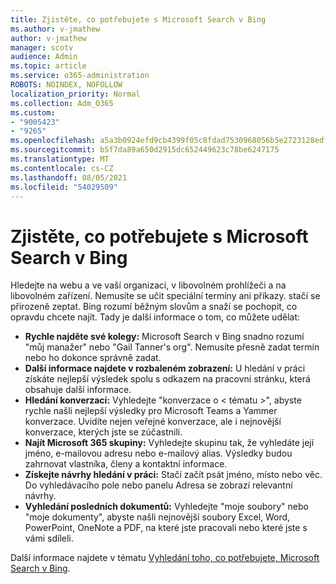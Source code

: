 ```yaml
---
title: Zjistěte, co potřebujete s Microsoft Search v Bing
ms.author: v-jmathew
author: v-jmathew
manager: scotv
audience: Admin
ms.topic: article
ms.service: o365-administration
ROBOTS: NOINDEX, NOFOLLOW
localization_priority: Normal
ms.collection: Adm_O365
ms.custom:
- "9005423"
- "9265"
ms.openlocfilehash: a5a3b0924efd9cb4399f05c8fdad7530968056b5e2723128edf6cfbc2f92f558
ms.sourcegitcommit: b5f7da89a650d2915dc652449623c78be6247175
ms.translationtype: MT
ms.contentlocale: cs-CZ
ms.lasthandoff: 08/05/2021
ms.locfileid: "54029509"
---
```

# <a name="find-what-you-need-with-microsoft-search-in-bing"></a>Zjistěte, co potřebujete s Microsoft Search v Bing

Hledejte na webu a ve vaší organizaci, v libovolném prohlížeči a na libovolném zařízení. Nemusíte se učit speciální termíny ani příkazy. stačí se přirozeně zeptat. Bing rozumí běžným slovům a snaží se pochopit, co opravdu chcete najít. Tady je další informace o tom, co můžete udělat:

- **Rychle najděte své kolegy:** Microsoft Search v Bing snadno rozumí "můj manažer" nebo "Gail Tanner's org". Nemusíte přesně zadat termín nebo ho dokonce správně zadat.
- **Další informace najdete v rozbaleném zobrazení:** U hledání v práci získáte nejlepší výsledek spolu s odkazem na pracovní stránku, která obsahuje další informace.
- **Hledání konverzací:** Vyhledejte "konverzace o < tématu >", abyste rychle našli nejlepší výsledky pro Microsoft Teams a Yammer konverzace. Uvidíte nejen veřejné konverzace, ale i nejnovější konverzace, kterých jste se zúčastnili.
- **Najít Microsoft 365 skupiny:** Vyhledejte skupinu tak, že vyhledáte její jméno, e-mailovou adresu nebo e-mailový alias. Výsledky budou zahrnovat vlastníka, členy a kontaktní informace.
- **Získejte návrhy hledání v práci:** Stačí začít psát jméno, místo nebo věc. Do vyhledávacího pole nebo panelu Adresa se zobrazí relevantní návrhy.
- **Vyhledání posledních dokumentů:** Vyhledejte "moje soubory" nebo "moje dokumenty", abyste našli nejnovější soubory Excel, Word, PowerPoint, OneNote a PDF, na které jste pracovali nebo které jste s vámi sdíleli.

Další informace najdete v tématu [Vyhledání toho, co potřebujete, Microsoft Search v Bing](https://go.microsoft.com/fwlink/?linkid=2149027).
